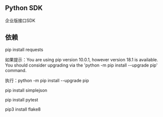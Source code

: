 ## Python SDK
企业版接口SDK

## 依赖
pip install requests

如果提示：You are using pip version 10.0.1, however version 18.1 is available.
You should consider upgrading via the 'python -m pip install --upgrade pip' command.

执行：python -m pip install --upgrade pip

pip install simplejson

pip install pytest

pip3 install flake8
